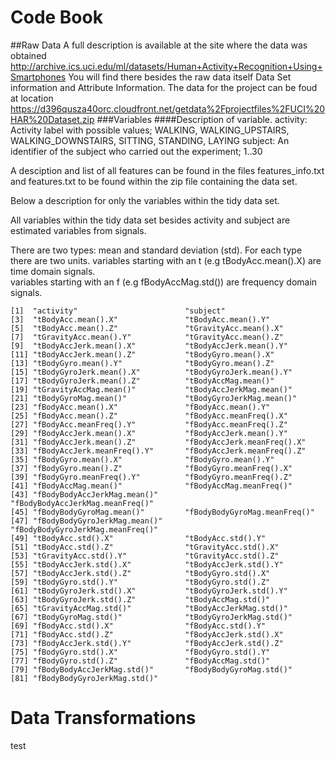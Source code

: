 Code Book
===================
##Raw Data
A full description is available at the site where the data was obtained 
http://archive.ics.uci.edu/ml/datasets/Human+Activity+Recognition+Using+Smartphones
You will find there besides the raw data itself Data Set information and Attribute Information. 
The data for the project can be foud at location 
https://d396qusza40orc.cloudfront.net/getdata%2Fprojectfiles%2FUCI%20HAR%20Dataset.zip 
###Variables
####Description of variable. 
activity:  Activity label with possible values; WALKING, WALKING_UPSTAIRS, WALKING_DOWNSTAIRS, SITTING, STANDING,
 	   LAYING
subject: An identifier of the subject who carried out the experiment; 1..30 

A desciption and list of all features can be found in the files features_info.txt and features.txt to be found 
within the zip file containing the data set.

Below a description for only the variables within the tidy data set. 

All variables within the tidy data set besides activity and subject are estimated variables from signals. 

There are two types:
	mean and standard deviation (std).
For each type there are two units. 
	variables starting with an t (e.g tBodyAcc.mean().X) are time domain signals.   
	variables starting with an f (e.g fBodyAccMag.std()) are frequency domain signals.

 
	[1]  "activity"                        "subject"                        
	[3]  "tBodyAcc.mean().X"               "tBodyAcc.mean().Y"              
	[5]  "tBodyAcc.mean().Z"               "tGravityAcc.mean().X"           
	[7]  "tGravityAcc.mean().Y"            "tGravityAcc.mean().Z"           
	[9]  "tBodyAccJerk.mean().X"           "tBodyAccJerk.mean().Y"          
	[11] "tBodyAccJerk.mean().Z"           "tBodyGyro.mean().X"             
	[13] "tBodyGyro.mean().Y"              "tBodyGyro.mean().Z"             
	[15] "tBodyGyroJerk.mean().X"          "tBodyGyroJerk.mean().Y"         
	[17] "tBodyGyroJerk.mean().Z"          "tBodyAccMag.mean()"             
	[19] "tGravityAccMag.mean()"           "tBodyAccJerkMag.mean()"         
	[21] "tBodyGyroMag.mean()"             "tBodyGyroJerkMag.mean()"        
	[23] "fBodyAcc.mean().X"               "fBodyAcc.mean().Y"              
	[25] "fBodyAcc.mean().Z"               "fBodyAcc.meanFreq().X"          
	[27] "fBodyAcc.meanFreq().Y"           "fBodyAcc.meanFreq().Z"          
	[29] "fBodyAccJerk.mean().X"           "fBodyAccJerk.mean().Y"          
	[31] "fBodyAccJerk.mean().Z"           "fBodyAccJerk.meanFreq().X"      
	[33] "fBodyAccJerk.meanFreq().Y"       "fBodyAccJerk.meanFreq().Z"      
	[35] "fBodyGyro.mean().X"              "fBodyGyro.mean().Y"             
	[37] "fBodyGyro.mean().Z"              "fBodyGyro.meanFreq().X"         
	[39] "fBodyGyro.meanFreq().Y"          "fBodyGyro.meanFreq().Z"         
	[41] "fBodyAccMag.mean()"              "fBodyAccMag.meanFreq()"         
	[43] "fBodyBodyAccJerkMag.mean()"      "fBodyBodyAccJerkMag.meanFreq()" 
	[45] "fBodyBodyGyroMag.mean()"         "fBodyBodyGyroMag.meanFreq()"    
	[47] "fBodyBodyGyroJerkMag.mean()"     "fBodyBodyGyroJerkMag.meanFreq()"
	[49] "tBodyAcc.std().X"                "tBodyAcc.std().Y"               
	[51] "tBodyAcc.std().Z"                "tGravityAcc.std().X"            
	[53] "tGravityAcc.std().Y"             "tGravityAcc.std().Z"            
	[55] "tBodyAccJerk.std().X"            "tBodyAccJerk.std().Y"           
	[57] "tBodyAccJerk.std().Z"            "tBodyGyro.std().X"              
	[59] "tBodyGyro.std().Y"               "tBodyGyro.std().Z"              
	[61] "tBodyGyroJerk.std().X"           "tBodyGyroJerk.std().Y"          
	[63] "tBodyGyroJerk.std().Z"           "tBodyAccMag.std()"              
	[65] "tGravityAccMag.std()"            "tBodyAccJerkMag.std()"          
	[67] "tBodyGyroMag.std()"              "tBodyGyroJerkMag.std()"         
	[69] "fBodyAcc.std().X"                "fBodyAcc.std().Y"               
	[71] "fBodyAcc.std().Z"                "fBodyAccJerk.std().X"           
	[73] "fBodyAccJerk.std().Y"            "fBodyAccJerk.std().Z"           
	[75] "fBodyGyro.std().X"               "fBodyGyro.std().Y"              
	[77] "fBodyGyro.std().Z"               "fBodyAccMag.std()"              
	[79] "fBodyBodyAccJerkMag.std()"       "fBodyBodyGyroMag.std()"         
	[81] "fBodyBodyGyroJerkMag.std()"     



Data Transformations
===================

test
